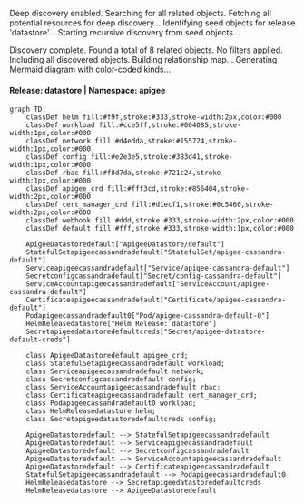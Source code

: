 Deep discovery enabled. Searching for all related objects.
Fetching all potential resources for deep discovery...
Identifying seed objects for release 'datastore'...
Starting recursive discovery from seed objects...

Discovery complete. Found a total of 8 related objects.
No filters applied. Including all discovered objects.
Building relationship map...
Generating Mermaid diagram with color-coded kinds...

#### Release: datastore | Namespace: apigee
```mermaid
graph TD;
    classDef helm fill:#f9f,stroke:#333,stroke-width:2px,color:#000
    classDef workload fill:#cce5ff,stroke:#004085,stroke-width:1px,color:#000
    classDef network fill:#d4edda,stroke:#155724,stroke-width:1px,color:#000
    classDef config fill:#e2e3e5,stroke:#383d41,stroke-width:1px,color:#000
    classDef rbac fill:#f8d7da,stroke:#721c24,stroke-width:1px,color:#000
    classDef apigee_crd fill:#fff3cd,stroke:#856404,stroke-width:2px,color:#000
    classDef cert_manager_crd fill:#d1ecf1,stroke:#0c5460,stroke-width:2px,color:#000
    classDef webhook fill:#ddd,stroke:#333,stroke-width:2px,color:#000
    classDef default fill:#fff,stroke:#333,stroke-width:1px,color:#000

    ApigeeDatastoredefault["ApigeeDatastore/default"]
    StatefulSetapigeecassandradefault["StatefulSet/apigee-cassandra-default"]
    Serviceapigeecassandradefault["Service/apigee-cassandra-default"]
    Secretconfigcassandradefault["Secret/config-cassandra-default"]
    ServiceAccountapigeecassandradefault["ServiceAccount/apigee-cassandra-default"]
    Certificateapigeecassandradefault["Certificate/apigee-cassandra-default"]
    Podapigeecassandradefault0["Pod/apigee-cassandra-default-0"]
    HelmReleasedatastore["Helm Release: datastore"]
    Secretapigeedatastoredefaultcreds["Secret/apigee-datastore-default-creds"]

    class ApigeeDatastoredefault apigee_crd;
    class StatefulSetapigeecassandradefault workload;
    class Serviceapigeecassandradefault network;
    class Secretconfigcassandradefault config;
    class ServiceAccountapigeecassandradefault rbac;
    class Certificateapigeecassandradefault cert_manager_crd;
    class Podapigeecassandradefault0 workload;
    class HelmReleasedatastore helm;
    class Secretapigeedatastoredefaultcreds config;

    ApigeeDatastoredefault --> StatefulSetapigeecassandradefault
    ApigeeDatastoredefault --> Serviceapigeecassandradefault
    ApigeeDatastoredefault --> Secretconfigcassandradefault
    ApigeeDatastoredefault --> ServiceAccountapigeecassandradefault
    ApigeeDatastoredefault --> Certificateapigeecassandradefault
    StatefulSetapigeecassandradefault --> Podapigeecassandradefault0
    HelmReleasedatastore --> Secretapigeedatastoredefaultcreds
    HelmReleasedatastore --> ApigeeDatastoredefault
```
